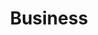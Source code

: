 ---
layout: tag-frame
title: Business
excerpt: "A list of business and manufcaturing related posts"
tag: "business"
image:
  feature: header-business.jpg
---